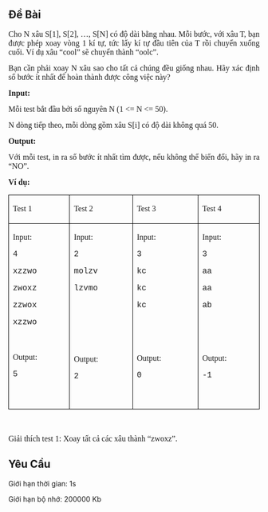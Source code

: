 ## Đề Bài
<div class="submit__des">
<p style="text-align:justify;"><span style="font-size:16px;"><span style="font-family:SFProDisplay;"><span style="color:#1f1f1f;"><span style="font-size:11pt;"><span style="font-family:SFProDisplay;"><span style="font-family:Arial, sans-serif;"><span style="font-size:12pt;"><span style="font-family:SFProDisplay;"><span style="font-family:'Times New Roman', serif;">Cho N xâu S[1], S[2], …, S[N] có độ dài bằng nhau. Mỗi bước, với xâu T, bạn được phép xoay vòng 1 kí tự, tức lấy kí tự đầu tiên của T rồi chuyển xuống cuối. Ví dụ xâu “cool” sẽ chuyển thành “oolc”.</span></span></span></span></span></span></span></span></span></p>
<p style="text-align:justify;"><span style="font-size:16px;"><span style="font-family:SFProDisplay;"><span style="color:#1f1f1f;"><span style="font-size:11pt;"><span style="font-family:SFProDisplay;"><span style="font-family:Arial, sans-serif;"><span style="font-size:12pt;"><span style="font-family:SFProDisplay;"><span style="font-family:'Times New Roman', serif;">Bạn cần phải xoay N xâu sao cho tất cả chúng đều giống nhau. Hãy xác định số bước ít nhất để hoàn thành được công việc này?</span></span></span></span></span></span></span></span></span></p>
<p style="text-align:justify;"><span style="font-size:16px;"><span style="font-family:SFProDisplay;"><span style="color:#1f1f1f;"><span style="font-size:11pt;"><span style="font-family:SFProDisplay;"><span style="font-family:Arial, sans-serif;"><strong><span style="font-size:12pt;"><span style="font-family:SFProDisplay;"><span style="font-family:'Times New Roman', serif;">Input:</span></span></span></strong></span></span></span></span></span></span></p>
<p style="text-align:justify;"><span style="font-size:16px;"><span style="font-family:SFProDisplay;"><span style="color:#1f1f1f;"><span style="font-size:11pt;"><span style="font-family:SFProDisplay;"><span style="font-family:Arial, sans-serif;"><span style="font-size:12pt;"><span style="font-family:SFProDisplay;"><span style="font-family:'Times New Roman', serif;">Mỗi test bắt đầu bởi số nguyên N (1 &lt;= N &lt;= 50).</span></span></span></span></span></span></span></span></span></p>
<p style="text-align:justify;"><span style="font-size:16px;"><span style="font-family:SFProDisplay;"><span style="color:#1f1f1f;"><span style="font-size:11pt;"><span style="font-family:SFProDisplay;"><span style="font-family:Arial, sans-serif;"><span style="font-size:12pt;"><span style="font-family:SFProDisplay;"><span style="font-family:'Times New Roman', serif;">N dòng tiếp theo, mỗi dòng gồm xâu S[i] có độ dài không quá 50.</span></span></span></span></span></span></span></span></span></p>
<p style="text-align:justify;"><span style="font-size:16px;"><span style="font-family:SFProDisplay;"><span style="color:#1f1f1f;"><span style="font-size:11pt;"><span style="font-family:SFProDisplay;"><span style="font-family:Arial, sans-serif;"><strong><span style="font-size:12pt;"><span style="font-family:SFProDisplay;"><span style="font-family:'Times New Roman', serif;">Output: </span></span></span></strong></span></span></span></span></span></span></p>
<p style="text-align:justify;"><span style="font-size:16px;"><span style="font-family:SFProDisplay;"><span style="color:#1f1f1f;"><span style="font-size:11pt;"><span style="font-family:SFProDisplay;"><span style="font-family:Arial, sans-serif;"><span style="font-size:12pt;"><span style="font-family:SFProDisplay;"><span style="font-family:'Times New Roman', serif;">Với mỗi test, in ra số bước ít nhất tìm được, nếu không thể biến đổi, hãy in ra “NO”.</span></span></span></span></span></span></span></span></span></p>
<p style="text-align:justify;"><span style="font-size:16px;"><span style="font-family:SFProDisplay;"><span style="color:#1f1f1f;"><span style="font-size:11pt;"><span style="font-family:SFProDisplay;"><span style="font-family:Arial, sans-serif;"><strong><span style="font-size:12pt;"><span style="font-family:SFProDisplay;"><span style="font-family:'Times New Roman', serif;">Ví dụ:</span></span></span></strong></span></span></span></span></span></span></p>
<table cellspacing="0" class="MsoTableGrid" style="border-collapse:collapse;border:none;color:#1f1f1f;font-family:SFProDisplay;font-size:16px;font-style:normal;font-weight:400;text-align:left;">
<tr>
<td style="border-bottom:1px solid #000000;border-left:1px solid #000000;border-right:1px solid #000000;border-top:1px solid #000000;vertical-align:top;width:150px;">
<p style="text-align:justify;"><span style="font-family:SFProDisplay;"><span style="font-family:SFProDisplay;"><span style="font-size:11pt;"><span style="font-family:SFProDisplay;"><span style="font-family:Arial, sans-serif;"><span style="font-size:12pt;"><span style="font-family:SFProDisplay;"><span style="font-family:'Times New Roman', serif;">Test 1</span></span></span></span></span></span></span></span></p>
</td>
<td style="border-bottom:1px solid #000000;border-left:none;border-right:1px solid #000000;border-top:1px solid #000000;vertical-align:top;width:157px;">
<p style="text-align:justify;"><span style="font-family:SFProDisplay;"><span style="font-family:SFProDisplay;"><span style="font-size:11pt;"><span style="font-family:SFProDisplay;"><span style="font-family:Arial, sans-serif;"><span style="font-size:12pt;"><span style="font-family:SFProDisplay;"><span style="font-family:'Times New Roman', serif;">Test 2</span></span></span></span></span></span></span></span></p>
</td>
<td style="border-bottom:1px solid #000000;border-left:none;border-right:1px solid #000000;border-top:1px solid #000000;vertical-align:top;width:166px;">
<p style="text-align:justify;"><span style="font-family:SFProDisplay;"><span style="font-family:SFProDisplay;"><span style="font-size:11pt;"><span style="font-family:SFProDisplay;"><span style="font-family:Arial, sans-serif;"><span style="font-size:12pt;"><span style="font-family:SFProDisplay;"><span style="font-family:'Times New Roman', serif;">Test 3</span></span></span></span></span></span></span></span></p>
</td>
<td style="border-bottom:1px solid #000000;border-left:none;border-right:1px solid #000000;border-top:1px solid #000000;vertical-align:top;width:151px;">
<p style="text-align:justify;"><span style="font-family:SFProDisplay;"><span style="font-family:SFProDisplay;"><span style="font-size:11pt;"><span style="font-family:SFProDisplay;"><span style="font-family:Arial, sans-serif;"><span style="font-size:12pt;"><span style="font-family:SFProDisplay;"><span style="font-family:'Times New Roman', serif;">Test 4</span></span></span></span></span></span></span></span></p>
</td>
</tr>
<tr>
<td style="border-bottom:1px solid #000000;border-left:1px solid #000000;border-right:1px solid #000000;border-top:none;height:7px;vertical-align:top;width:150px;">
<p style="text-align:justify;"><span style="font-family:SFProDisplay;"><span style="font-family:SFProDisplay;"><span style="font-size:11pt;"><span style="font-family:SFProDisplay;"><span style="font-family:Arial, sans-serif;"><span style="font-size:12pt;"><span style="font-family:SFProDisplay;"><span style="font-family:'Times New Roman', serif;">Input:</span></span></span></span></span></span></span></span></p>
<p style="text-align:justify;"><span style="font-family:SFProDisplay;"><span style="font-family:SFProDisplay;"><span style="font-size:11pt;"><span style="font-family:SFProDisplay;"><span style="font-family:Arial, sans-serif;"><span style="font-size:12pt;"><span style="font-family:SFProDisplay;"><span style="font-family:'Courier New';">4</span></span></span></span></span></span></span></span></p>
<p style="text-align:justify;"><span style="font-family:SFProDisplay;"><span style="font-family:SFProDisplay;"><span style="font-size:11pt;"><span style="font-family:SFProDisplay;"><span style="font-family:Arial, sans-serif;"><span style="font-size:12pt;"><span style="font-family:SFProDisplay;"><span style="font-family:'Courier New';">xzzwo</span></span></span></span></span></span></span></span></p>
<p style="text-align:justify;"><span style="font-family:SFProDisplay;"><span style="font-family:SFProDisplay;"><span style="font-size:11pt;"><span style="font-family:SFProDisplay;"><span style="font-family:Arial, sans-serif;"><span style="font-size:12pt;"><span style="font-family:SFProDisplay;"><span style="font-family:'Courier New';">zwoxz</span></span></span></span></span></span></span></span></p>
<p style="text-align:justify;"><span style="font-family:SFProDisplay;"><span style="font-family:SFProDisplay;"><span style="font-size:11pt;"><span style="font-family:SFProDisplay;"><span style="font-family:Arial, sans-serif;"><span style="font-size:12pt;"><span style="font-family:SFProDisplay;"><span style="font-family:'Courier New';">zzwox</span></span></span></span></span></span></span></span></p>
<p style="text-align:justify;"><span style="font-family:SFProDisplay;"><span style="font-family:SFProDisplay;"><span style="font-size:11pt;"><span style="font-family:SFProDisplay;"><span style="font-family:Arial, sans-serif;"><span style="font-size:12pt;"><span style="font-family:SFProDisplay;"><span style="font-family:'Courier New';">xzzwo</span></span></span></span></span></span></span></span></p>
<p style="text-align:justify;"><span style="font-family:SFProDisplay;"><span style="font-family:SFProDisplay;"> </span></span></p>
<p style="text-align:justify;"><span style="font-family:SFProDisplay;"><span style="font-family:SFProDisplay;"><span style="font-size:11pt;"><span style="font-family:SFProDisplay;"><span style="font-family:Arial, sans-serif;"><span style="font-size:12pt;"><span style="font-family:SFProDisplay;"><span style="font-family:'Times New Roman', serif;">Output:</span></span></span></span></span></span></span></span></p>
<p style="text-align:justify;"><span style="font-family:SFProDisplay;"><span style="font-family:SFProDisplay;"><span style="font-size:11pt;"><span style="font-family:SFProDisplay;"><span style="font-family:Arial, sans-serif;"><span style="font-size:12pt;"><span style="font-family:SFProDisplay;"><span style="font-family:'Courier New';">5</span></span></span></span></span></span></span></span></p>
<p style="text-align:justify;"><span style="font-family:SFProDisplay;"><span style="font-family:SFProDisplay;"> </span></span></p>
</td>
<td style="border-bottom:1px solid #000000;border-left:none;border-right:1px solid #000000;border-top:none;height:7px;vertical-align:top;width:157px;">
<p style="text-align:justify;"><span style="font-family:SFProDisplay;"><span style="font-family:SFProDisplay;"><span style="font-size:11pt;"><span style="font-family:SFProDisplay;"><span style="font-family:Arial, sans-serif;"><span style="font-size:12pt;"><span style="font-family:SFProDisplay;"><span style="font-family:'Times New Roman', serif;">Input:</span></span></span></span></span></span></span></span></p>
<p style="text-align:justify;"><span style="font-family:SFProDisplay;"><span style="font-family:SFProDisplay;"><span style="font-size:11pt;"><span style="font-family:SFProDisplay;"><span style="font-family:Arial, sans-serif;"><span style="font-size:12pt;"><span style="font-family:SFProDisplay;"><span style="font-family:'Courier New';">2</span></span></span></span></span></span></span></span></p>
<p style="text-align:justify;"><span style="font-family:SFProDisplay;"><span style="font-family:SFProDisplay;"><span style="font-size:11pt;"><span style="font-family:SFProDisplay;"><span style="font-family:Arial, sans-serif;"><span style="font-size:12pt;"><span style="font-family:SFProDisplay;"><span style="font-family:'Courier New';">molzv</span></span></span></span></span></span></span></span></p>
<p style="text-align:justify;"><span style="font-family:SFProDisplay;"><span style="font-family:SFProDisplay;"><span style="font-size:11pt;"><span style="font-family:SFProDisplay;"><span style="font-family:Arial, sans-serif;"><span style="font-size:12pt;"><span style="font-family:SFProDisplay;"><span style="font-family:'Courier New';">lzvmo</span></span></span></span></span></span></span></span></p>
<p style="text-align:justify;"><span style="font-family:SFProDisplay;"><span style="font-family:SFProDisplay;"> </span></span></p>
<p style="text-align:justify;"><span style="font-family:SFProDisplay;"><span style="font-family:SFProDisplay;"> </span></span></p>
<p style="text-align:justify;"><span style="font-family:SFProDisplay;"><span style="font-family:SFProDisplay;"> </span></span></p>
<p style="text-align:justify;"><span style="font-family:SFProDisplay;"><span style="font-family:SFProDisplay;"><span style="font-size:11pt;"><span style="font-family:SFProDisplay;"><span style="font-family:Arial, sans-serif;"><span style="font-size:12pt;"><span style="font-family:SFProDisplay;"><span style="font-family:'Times New Roman', serif;">Output:</span></span></span></span></span></span></span></span></p>
<p style="text-align:justify;"><span style="font-family:SFProDisplay;"><span style="font-family:SFProDisplay;"><span style="font-size:11pt;"><span style="font-family:SFProDisplay;"><span style="font-family:Arial, sans-serif;"><span style="font-size:12pt;"><span style="font-family:SFProDisplay;"><span style="font-family:'Courier New';">2</span></span></span></span></span></span></span></span></p>
<p style="text-align:justify;"><span style="font-family:SFProDisplay;"><span style="font-family:SFProDisplay;"> </span></span></p>
</td>
<td style="border-bottom:1px solid #000000;border-left:none;border-right:1px solid #000000;border-top:none;height:7px;vertical-align:top;width:166px;">
<p style="text-align:justify;"><span style="font-family:SFProDisplay;"><span style="font-family:SFProDisplay;"><span style="font-size:11pt;"><span style="font-family:SFProDisplay;"><span style="font-family:Arial, sans-serif;"><span style="font-size:12pt;"><span style="font-family:SFProDisplay;"><span style="font-family:'Times New Roman', serif;">Input:</span></span></span></span></span></span></span></span></p>
<p style="text-align:justify;"><span style="font-family:SFProDisplay;"><span style="font-family:SFProDisplay;"><span style="font-size:11pt;"><span style="font-family:SFProDisplay;"><span style="font-family:Arial, sans-serif;"><span style="font-size:12pt;"><span style="font-family:SFProDisplay;"><span style="font-family:'Courier New';">3</span></span></span></span></span></span></span></span></p>
<p style="text-align:justify;"><span style="font-family:SFProDisplay;"><span style="font-family:SFProDisplay;"><span style="font-size:11pt;"><span style="font-family:SFProDisplay;"><span style="font-family:Arial, sans-serif;"><span style="font-size:12pt;"><span style="font-family:SFProDisplay;"><span style="font-family:'Courier New';">kc</span></span></span></span></span></span></span></span></p>
<p style="text-align:justify;"><span style="font-family:SFProDisplay;"><span style="font-family:SFProDisplay;"><span style="font-size:11pt;"><span style="font-family:SFProDisplay;"><span style="font-family:Arial, sans-serif;"><span style="font-size:12pt;"><span style="font-family:SFProDisplay;"><span style="font-family:'Courier New';">kc</span></span></span></span></span></span></span></span></p>
<p style="text-align:justify;"><span style="font-family:SFProDisplay;"><span style="font-family:SFProDisplay;"><span style="font-size:11pt;"><span style="font-family:SFProDisplay;"><span style="font-family:Arial, sans-serif;"><span style="font-size:12pt;"><span style="font-family:SFProDisplay;"><span style="font-family:'Courier New';">kc</span></span></span></span></span></span></span></span></p>
<p style="text-align:justify;"><span style="font-family:SFProDisplay;"><span style="font-family:SFProDisplay;"> </span></span></p>
<p style="text-align:justify;"><span style="font-family:SFProDisplay;"><span style="font-family:SFProDisplay;"> </span></span></p>
<p style="text-align:justify;"><span style="font-family:SFProDisplay;"><span style="font-family:SFProDisplay;"><span style="font-size:11pt;"><span style="font-family:SFProDisplay;"><span style="font-family:Arial, sans-serif;"><span style="font-size:12pt;"><span style="font-family:SFProDisplay;"><span style="font-family:'Times New Roman', serif;">Output:</span></span></span></span></span></span></span></span></p>
<p style="text-align:justify;"><span style="font-family:SFProDisplay;"><span style="font-family:SFProDisplay;"><span style="font-size:11pt;"><span style="font-family:SFProDisplay;"><span style="font-family:Arial, sans-serif;"><span style="font-size:12pt;"><span style="font-family:SFProDisplay;"><span style="font-family:'Courier New';">0</span></span></span></span></span></span></span></span></p>
<p style="text-align:justify;"><span style="font-family:SFProDisplay;"><span style="font-family:SFProDisplay;"> </span></span></p>
</td>
<td style="border-bottom:1px solid #000000;border-left:none;border-right:1px solid #000000;border-top:none;height:7px;vertical-align:top;width:151px;">
<p style="text-align:justify;"><span style="font-family:SFProDisplay;"><span style="font-family:SFProDisplay;"><span style="font-size:11pt;"><span style="font-family:SFProDisplay;"><span style="font-family:Arial, sans-serif;"><span style="font-size:12pt;"><span style="font-family:SFProDisplay;"><span style="font-family:'Times New Roman', serif;">Input:</span></span></span></span></span></span></span></span></p>
<p style="text-align:justify;"><span style="font-family:SFProDisplay;"><span style="font-family:SFProDisplay;"><span style="font-size:11pt;"><span style="font-family:SFProDisplay;"><span style="font-family:Arial, sans-serif;"><span style="font-size:12pt;"><span style="font-family:SFProDisplay;"><span style="font-family:'Courier New';">3</span></span></span></span></span></span></span></span></p>
<p style="text-align:justify;"><span style="font-family:SFProDisplay;"><span style="font-family:SFProDisplay;"><span style="font-size:11pt;"><span style="font-family:SFProDisplay;"><span style="font-family:Arial, sans-serif;"><span style="font-size:12pt;"><span style="font-family:SFProDisplay;"><span style="font-family:'Courier New';">aa</span></span></span></span></span></span></span></span></p>
<p style="text-align:justify;"><span style="font-family:SFProDisplay;"><span style="font-family:SFProDisplay;"><span style="font-size:11pt;"><span style="font-family:SFProDisplay;"><span style="font-family:Arial, sans-serif;"><span style="font-size:12pt;"><span style="font-family:SFProDisplay;"><span style="font-family:'Courier New';">aa</span></span></span></span></span></span></span></span></p>
<p style="text-align:justify;"><span style="font-family:SFProDisplay;"><span style="font-family:SFProDisplay;"><span style="font-size:11pt;"><span style="font-family:SFProDisplay;"><span style="font-family:Arial, sans-serif;"><span style="font-size:12pt;"><span style="font-family:SFProDisplay;"><span style="font-family:'Courier New';">ab</span></span></span></span></span></span></span></span></p>
<p style="text-align:justify;"><span style="font-family:SFProDisplay;"><span style="font-family:SFProDisplay;"> </span></span></p>
<p style="text-align:justify;"><span style="font-family:SFProDisplay;"><span style="font-family:SFProDisplay;"> </span></span></p>
<p style="text-align:justify;"><span style="font-family:SFProDisplay;"><span style="font-family:SFProDisplay;"><span style="font-size:11pt;"><span style="font-family:SFProDisplay;"><span style="font-family:Arial, sans-serif;"><span style="font-size:12pt;"><span style="font-family:SFProDisplay;"><span style="font-family:'Times New Roman', serif;">Output:</span></span></span></span></span></span></span></span></p>
<p style="text-align:justify;"><span style="font-family:SFProDisplay;"><span style="font-family:SFProDisplay;"><span style="font-size:11pt;"><span style="font-family:SFProDisplay;"><span style="font-family:Arial, sans-serif;"><span style="font-size:12pt;"><span style="font-family:SFProDisplay;"><span style="font-family:'Courier New';">-1</span></span></span></span></span></span></span></span></p>
<p style="text-align:justify;"><span style="font-family:SFProDisplay;"><span style="font-family:SFProDisplay;"> </span></span></p>
</td>
</tr>
</table>
<p style="text-align:left;"><span style="font-size:16px;"><span style="font-family:SFProDisplay;"><span style="color:#1f1f1f;"> </span></span></span></p>
<p style="text-align:left;"><span style="font-size:16px;"><span style="font-family:SFProDisplay;"><span style="color:#1f1f1f;"><span style="font-size:11pt;"><span style="font-family:SFProDisplay;"><span style="font-family:Arial, sans-serif;"><span style="font-size:12pt;"><span style="font-family:SFProDisplay;"><span style="font-family:'Times New Roman', serif;">Giải thích test 1: Xoay tất cả các xâu thành “zwoxz”.</span></span></span></span></span></span></span></span></span></p>
<p style="clear: left"></p>
</div>

## Yêu Cầu
<div class="submit__req">
<p>Giới hạn thời gian: <span>1s</span></p>
<p>Giới hạn bộ nhớ: <span>200000 Kb</span></p>
</div>
